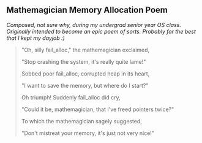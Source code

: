 ## Mathemagician Memory Allocation Poem

_Composed, not sure why, during my undergrad senior year OS class._
_Originally intended to become an epic poem of sorts._
_Probably for the best that I kept my dayjob :)_

> "Oh, silly fail_alloc," the mathemagician exclaimed,
>
> "Stop crashing the system, it's really quite lame!"
>
> Sobbed poor fail_alloc, corrupted heap in its heart,
>
> "I want to save the memory, but where do I start?"
>
> Oh triumph! Suddenly fail_alloc did cry,
>
> "Could it be, mathemagician, that I've freed pointers twice?"
>
> To which the mathemagician sagely suggested,
>
> "Don't mistreat your memory, it's just not very nice!"
